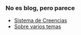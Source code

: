 ### No es blog, pero parece

* [Sistema de Creencias](sistema-de-creencias)
* [Sobre varios temas](sobre/)
